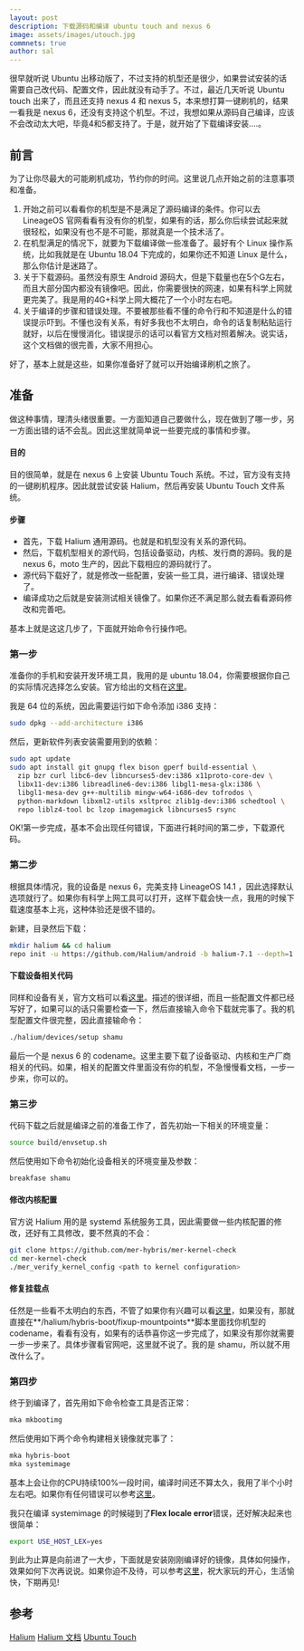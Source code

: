 ```yaml
---
layout: post
description: 下载源码和编译 ubuntu touch and nexus 6
image: assets/images/utouch.jpg
commnets: true
author: sal
---
```


很早就听说 Ubuntu 出移动版了，不过支持的机型还是很少，如果尝试安装的话需要自己改代码、配置文件，因此就没有动手了。不过，最近几天听说 Ubuntu touch 出来了，而且还支持 nexus 4 和 nexus 5，本来想打算一键刷机的，结果一看我是 nexus 6，还没有支持这个机型。不过，我想如果从源码自己编译，应该不会改动太大吧，毕竟4和5都支持了。于是，就开始了下载编译安装....。

## 前言
为了让你尽最大的可能刷机成功，节约你的时间。这里说几点开始之前的注意事项和准备。
1.  开始之前可以看看你的机型是不是满足了源码编译的条件。你可以去 LineageOS 官网看看有没有你的机型，如果有的话，那么你后续尝试起来就很轻松，如果没有也不是不可能，那就真是一个技术活了。
2. 在机型满足的情况下，就要为下载编译做一些准备了。最好有个 Linux 操作系统，比如我就是在 Ubuntu 18.04 下完成的，如果你还不知道 Linux 是什么，那么你估计是迷路了。
3. 关于下载源码。虽然没有原生 Android 源码大，但是下载量也在5个G左右，而且大部分国内都没有镜像吧。因此，你需要很快的网速，如果有科学上网就更完美了。我是用的4G+科学上网大概花了一个小时左右吧。
4. 关于编译的步骤和错误处理。不要被那些看不懂的命令行和不知道是什么的错误提示吓到。不懂也没有关系，有好多我也不太明白，命令的话复制粘贴运行就好，以后在慢慢消化。错误提示的话可以看官方文档对照着解决。说实话，这个文档做的很完善，大家不用担心。

好了，基本上就是这些，如果你准备好了就可以开始编译刷机之旅了。

## 准备
做这种事情，理清头绪很重要。一方面知道自己要做什么，现在做到了哪一步，另一方面出错的话不会乱。因此这里就简单说一些要完成的事情和步骤。

#### 目的
目的很简单，就是在 nexus 6 上安装 Ubuntu Touch 系统。不过，官方没有支持的一键刷机程序。因此就尝试安装 Halium，然后再安装 Ubuntu Touch 文件系统。

#### 步骤
- 首先，下载 Halium 通用源码。也就是和机型没有关系的源代码。
- 然后，下载机型相关的源代码，包括设备驱动，内核、发行商的源码。我的是 nexus 6，moto 生产的，因此下载相应的源码就行了。
- 源代码下载好了，就是修改一些配置，安装一些工具，进行编译、错误处理了。
- 编译成功之后就是安装测试相关镜像了。如果你还不满足那么就去看看源码修改和完善吧。

基本上就是这这几步了，下面就开始命令行操作吧。

### 第一步
准备你的手机和安装开发环境工具，我用的是 ubuntu 18.04，你需要根据你自己的实际情况选择怎么安装。官方给出的文档在[这里](https://docs.halium.org/en/latest/porting/first-steps.html)。

我是 64 位的系统，因此需要运行如下命令添加 i386 支持：
```bash
sudo dpkg --add-architecture i386
```
然后，更新软件列表安装需要用到的依赖：
```bash
sudo apt update
sudo apt install git gnupg flex bison gperf build-essential \
  zip bzr curl libc6-dev libncurses5-dev:i386 x11proto-core-dev \
  libx11-dev:i386 libreadline6-dev:i386 libgl1-mesa-glx:i386 \
  libgl1-mesa-dev g++-multilib mingw-w64-i686-dev tofrodos \
  python-markdown libxml2-utils xsltproc zlib1g-dev:i386 schedtool \
  repo liblz4-tool bc lzop imagemagick libncurses5 rsync
```
OK!第一步完成，基本不会出现任何错误，下面进行耗时间的第二步，下载源代码。

### 第二步
根据具体i情况，我的设备是 nexus 6，完美支持 LineageOS 14.1 ，因此选择默认选项就行了。如果你有科学上网工具可以打开，这样下载会快一点，我用的时候下载速度基本上兆，这种体验还是很不错的。

新建，目录然后下载：
```bash
mkdir halium && cd halium
repo init -u https://github.com/Halium/android -b halium-7.1 --depth=1
```

#### 下载设备相关代码
同样和设备有关，官方文档可以看[这里](https://docs.halium.org/en/latest/porting/get-sources.html#adding-your-device-specific-source)。描述的很详细，而且一些配置文件都已经写好了，如果可以的话只需要检查一下，然后直接输入命令下载就完事了。我的机型配置文件很完整，因此直接输命令：
```bash
./halium/devices/setup shamu
```
最后一个是 nexus 6 的 codename。这里主要下载了设备驱动、内核和生产厂商相关的代码。如果，相关的配置文件里面没有你的机型，不急慢慢看文档，一步一步来，你可以的。

### 第三步
代码下载之后就是编译之前的准备工作了，首先初始一下相关的环境变量：
```bash
source build/envsetup.sh
```
然后使用如下命令初始化设备相关的环境变量及参数：
```bash
breakfase shamu
```

#### 修改内核配置
官方说 Halium 用的是 systemd 系统服务工具，因此需要做一些内核配置的修改，还好有工具修改，要不然真的不会：
```bash
git clone https://github.com/mer-hybris/mer-kernel-check
cd mer-kernel-check
./mer_verify_kernel_config <path to kernel configuration>
```

#### 修复挂载点
任然是一些看不太明白的东西，不管了如果你有兴趣可以看[这里](https://docs.halium.org/en/latest/porting/build-sources.html#include-your-device-in-fixup-mountpoints)，如果没有，那就直接在**/halium/hybris-boot/fixup-mountpoints**脚本里面找你机型的 codename，看看有没有，如果有的话恭喜你这一步完成了，如果没有那你就需要一步一步来了。具体步骤看官网吧，这里就不说了。我的是 shamu，所以就不用改什么了。

### 第四步
终于到编译了，首先用如下命令检查工具是否正常：
```bash
mka mkbootimg
```
然后使用如下两个命令构建相关镜像就完事了：
```bash
mka hybris-boot
mka systemimage
```
基本上会让你的CPU持续100%一段时间，编译时间还不算太久，我用了半个小时左右吧。如果你有任何错误可以参考[这里](https://docs.halium.org/en/latest/porting/build-sources.html#documented-errors)。

我只在编译 systemimage 的时候碰到了**Flex locale error**错误，还好解决起来也很简单：
```bash
export USE_HOST_LEX=yes
```
到此为止算是向前进了一大步，下面就是安装刚刚编译好的镜像，具体如何操作，效果如何下次再说说。如果你迫不及待，可以参考[这里](https://docs.halium.org/en/latest/porting/install-build/index.html)，祝大家玩的开心，生活愉快，下期再见!

## 参考
[Halium](https://halium.org/)
[Halium 文档](https://docs.halium.org/en/latest/index.html)
[Ubuntu Touch](https://ubuntu-touch.io/)
